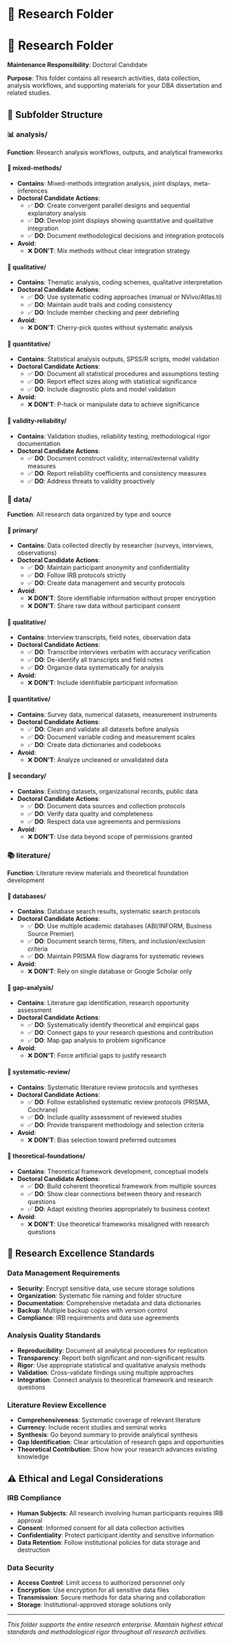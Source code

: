 # 🔬 Research Folder

# 🔬 Research Folder

**Maintenance Responsibility**: Doctoral Candidate

**Purpose**: This folder contains all research activities, data collection, analysis workflows, and supporting materials for your DBA dissertation and related studies.

## 📁 Subfolder Structure

### 📊 analysis/
**Function**: Research analysis workflows, outputs, and analytical frameworks

#### 📁 mixed-methods/
- **Contains**: Mixed-methods integration analysis, joint displays, meta-inferences
- **Doctoral Candidate Actions**:
  - ✅ **DO**: Create convergent parallel designs and sequential explanatory analysis
  - ✅ **DO**: Develop joint displays showing quantitative and qualitative integration
  - ✅ **DO**: Document methodological decisions and integration protocols
- **Avoid**:
  - ❌ **DON'T**: Mix methods without clear integration strategy

#### 📁 qualitative/
- **Contains**: Thematic analysis, coding schemes, qualitative interpretation
- **Doctoral Candidate Actions**:
  - ✅ **DO**: Use systematic coding approaches (manual or NVivo/Atlas.ti)
  - ✅ **DO**: Maintain audit trails and coding consistency
  - ✅ **DO**: Include member checking and peer debriefing
- **Avoid**:
  - ❌ **DON'T**: Cherry-pick quotes without systematic analysis

#### 📁 quantitative/
- **Contains**: Statistical analysis outputs, SPSS/R scripts, model validation
- **Doctoral Candidate Actions**:
  - ✅ **DO**: Document all statistical procedures and assumptions testing
  - ✅ **DO**: Report effect sizes along with statistical significance
  - ✅ **DO**: Include diagnostic plots and model validation
- **Avoid**:
  - ❌ **DON'T**: P-hack or manipulate data to achieve significance

#### 📁 validity-reliability/
- **Contains**: Validation studies, reliability testing, methodological rigor documentation
- **Doctoral Candidate Actions**:
  - ✅ **DO**: Document construct validity, internal/external validity measures
  - ✅ **DO**: Report reliability coefficients and consistency measures
  - ✅ **DO**: Address threats to validity proactively

### 💾 data/
**Function**: All research data organized by type and source

#### 📁 primary/
- **Contains**: Data collected directly by researcher (surveys, interviews, observations)
- **Doctoral Candidate Actions**:
  - ✅ **DO**: Maintain participant anonymity and confidentiality
  - ✅ **DO**: Follow IRB protocols strictly
  - ✅ **DO**: Create data management and security protocols
- **Avoid**:
  - ❌ **DON'T**: Store identifiable information without proper encryption
  - ❌ **DON'T**: Share raw data without participant consent

#### 📁 qualitative/
- **Contains**: Interview transcripts, field notes, observation data
- **Doctoral Candidate Actions**:
  - ✅ **DO**: Transcribe interviews verbatim with accuracy verification
  - ✅ **DO**: De-identify all transcripts and field notes
  - ✅ **DO**: Organize data systematically for analysis
- **Avoid**:
  - ❌ **DON'T**: Include identifiable participant information

#### 📁 quantitative/
- **Contains**: Survey data, numerical datasets, measurement instruments
- **Doctoral Candidate Actions**:
  - ✅ **DO**: Clean and validate all datasets before analysis
  - ✅ **DO**: Document variable coding and measurement scales
  - ✅ **DO**: Create data dictionaries and codebooks
- **Avoid**:
  - ❌ **DON'T**: Analyze uncleaned or unvalidated data

#### 📁 secondary/
- **Contains**: Existing datasets, organizational records, public data
- **Doctoral Candidate Actions**:
  - ✅ **DO**: Document data sources and collection protocols
  - ✅ **DO**: Verify data quality and completeness
  - ✅ **DO**: Respect data use agreements and permissions
- **Avoid**:
  - ❌ **DON'T**: Use data beyond scope of permissions granted

### 📚 literature/
**Function**: Literature review materials and theoretical foundation development

#### 📁 databases/
- **Contains**: Database search results, systematic search protocols
- **Doctoral Candidate Actions**:
  - ✅ **DO**: Use multiple academic databases (ABI/INFORM, Business Source Premier)
  - ✅ **DO**: Document search terms, filters, and inclusion/exclusion criteria
  - ✅ **DO**: Maintain PRISMA flow diagrams for systematic reviews
- **Avoid**:
  - ❌ **DON'T**: Rely on single database or Google Scholar only

#### 📁 gap-analysis/
- **Contains**: Literature gap identification, research opportunity assessment
- **Doctoral Candidate Actions**:
  - ✅ **DO**: Systematically identify theoretical and empirical gaps
  - ✅ **DO**: Connect gaps to your research questions and contribution
  - ✅ **DO**: Map gap analysis to problem significance
- **Avoid**:
  - ❌ **DON'T**: Force artificial gaps to justify research

#### 📁 systematic-review/
- **Contains**: Systematic literature review protocols and syntheses
- **Doctoral Candidate Actions**:
  - ✅ **DO**: Follow established systematic review protocols (PRISMA, Cochrane)
  - ✅ **DO**: Include quality assessment of reviewed studies
  - ✅ **DO**: Provide transparent methodology and selection criteria
- **Avoid**:
  - ❌ **DON'T**: Bias selection toward preferred outcomes

#### 📁 theoretical-foundations/
- **Contains**: Theoretical framework development, conceptual models
- **Doctoral Candidate Actions**:
  - ✅ **DO**: Build coherent theoretical framework from multiple sources
  - ✅ **DO**: Show clear connections between theory and research questions
  - ✅ **DO**: Adapt existing theories appropriately to business context
- **Avoid**:
  - ❌ **DON'T**: Use theoretical frameworks misaligned with research questions

## 🎯 Research Excellence Standards

### Data Management Requirements
- **Security**: Encrypt sensitive data, use secure storage solutions
- **Organization**: Systematic file naming and folder structure
- **Documentation**: Comprehensive metadata and data dictionaries
- **Backup**: Multiple backup copies with version control
- **Compliance**: IRB requirements and data use agreements

### Analysis Quality Standards
- **Reproducibility**: Document all analytical procedures for replication
- **Transparency**: Report both significant and non-significant results
- **Rigor**: Use appropriate statistical and qualitative analysis methods
- **Validation**: Cross-validate findings using multiple approaches
- **Integration**: Connect analysis to theoretical framework and research questions

### Literature Review Excellence
- **Comprehensiveness**: Systematic coverage of relevant literature
- **Currency**: Include recent studies and seminal works
- **Synthesis**: Go beyond summary to provide analytical synthesis
- **Gap Identification**: Clear articulation of research gaps and opportunities
- **Theoretical Contribution**: Show how your research advances existing knowledge

## ⚠️ Ethical and Legal Considerations

### IRB Compliance
- **Human Subjects**: All research involving human participants requires IRB approval
- **Consent**: Informed consent for all data collection activities
- **Confidentiality**: Protect participant identity and sensitive information
- **Data Retention**: Follow institutional policies for data storage and destruction

### Data Security
- **Access Control**: Limit access to authorized personnel only
- **Encryption**: Use encryption for all sensitive data files
- **Transmission**: Secure methods for data sharing and collaboration
- **Storage**: Institutional-approved storage solutions only

---
*This folder supports the entire research enterprise. Maintain highest ethical standards and methodological rigor throughout all research activities.*
